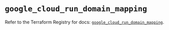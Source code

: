 # `google_cloud_run_domain_mapping`

Refer to the Terraform Registry for docs: [`google_cloud_run_domain_mapping`](https://registry.terraform.io/providers/hashicorp/google/6.39.0/docs/resources/cloud_run_domain_mapping).
